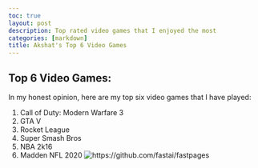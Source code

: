 ```yaml
---
toc: true
layout: post
description: Top rated video games that I enjoyed the most
categories: [markdown]
title: Akshat's Top 6 Video Games
---
```

## Top 6 Video Games:

In my honest opinion, here are my top six video games that I have played:
1. Call of Duty: Modern Warfare 3
2. GTA V
3. Rocket League
4. Super Smash Bros
5. NBA 2k16
6. Madden NFL 2020
![]({{site.baseurl}}/images/madden20.png "https://github.com/fastai/fastpages")

